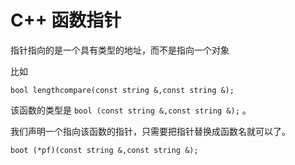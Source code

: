 # C++ 函数指针

指针指向的是一个具有类型的地址，而不是指向一个对象

比如

```
bool lengthcompare(const string &,const string &);
```

该函数的类型是 `bool (const string &,const string &);` 。

我们声明一个指向该函数的指针，只需要把指针替换成函数名就可以了。

```
boot (*pf)(const string &,const string &);
```

